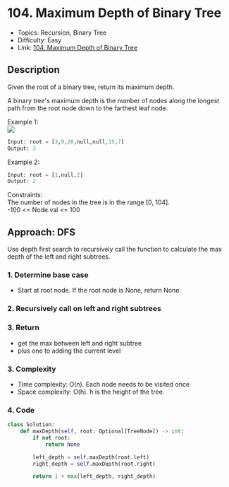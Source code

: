# 104. Maximum Depth of Binary Tree

- Topics: Recursion, Binary Tree
- Difficulty: Easy
- Link: [104. Maximum Depth of Binary Tree](https://leetcode.com/problems/maximum-depth-of-binary-tree/description/)

## Description

Given the root of a binary tree, return its maximum depth.

A binary tree's maximum depth is the number of nodes along the longest path from the root node down to the farthest leaf node.

Example 1: \
![](https://assets.leetcode.com/uploads/2020/11/26/tmp-tree.jpg)
```python
Input: root = [3,9,20,null,null,15,7]
Output: 3
```

Example 2:
```python
Input: root = [1,null,2]
Output: 2
```
 

Constraints: \
The number of nodes in the tree is in the range [0, 104]. \
-100 <= Node.val <= 100

## Approach: DFS
Use depth first search to recursively call the function to calculate the max depth of the left and right subtrees.

### 1. Determine base case
- Start at root node. If the root node is None, return None.
### 2. Recursively call on left and right subtrees

### 3. Return
- get the max between left and right subtree
- plus one to adding the current level

### 3. Complexity
- Time complexity: O(n). Each node needs to be visited once
- Space complexity: O(h). h is the height of the tree.

### 4. Code
```python
class Solution:
    def maxDepth(self, root: Optional[TreeNode]) -> int:
        if not root:
            return None

        left_depth = self.maxDepth(root.left)
        right_depth = self.maxDepth(root.right)

        return 1 + max(left_depth, right_depth)
```